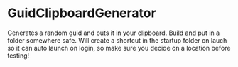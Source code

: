 # GuidClipboardGenerator
 
Generates a random guid and puts it in your clipboard. Build and put in a folder somewhere safe. Will create a shortcut in the startup folder on lauch so it can auto launch on login, so make sure you decide on a location before testing!
